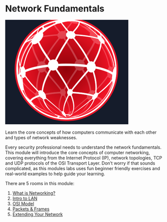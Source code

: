 # Network Fundamentals

<img src="Assets/A2-1.png">

Learn the core concepts of how computers communicate with each other and types of network weaknesses.

Every security professional needs to understand the network fundamentals. This module will introduce the core concepts of computer networking, covering everything from the Internet Protocol (IP), network topologies, TCP and UDP protocols of the OSI Transport Layer. Don’t worry if that sounds complicated, as this modules labs uses fun beginner friendly exercises and real-world examples to help guide your learning.

There are 5 rooms in this module:
 1. <a href="https://github.com/sai-kantamuneni/TryHackMe-Walkthroughs/tree/main/Pre-Security/Network%20Fundamentals/What%20is%20Networking">What is Networking?</a>
 2. <a href="">Intro to LAN</a>
 3. <a href="">OSI Model</a>
 4. <a href="">Packets & Frames</a>
 5. <a href="">Extending Your Network</a>
